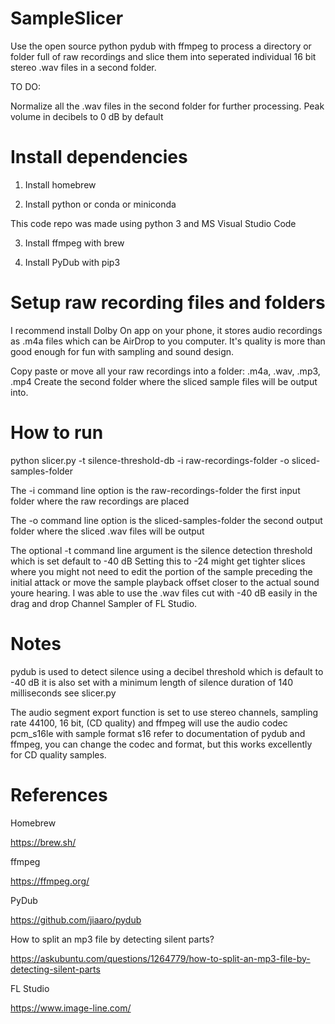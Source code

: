 # SampleSlicer
Use the open source python pydub with ffmpeg to process a directory or folder full of raw recordings
and slice them into seperated individual 16 bit stereo .wav files
in a second folder.

TO DO: 

Normalize all the .wav files in the second folder for further processing.
Peak volume in decibels to 0 dB by default

# Install dependencies

1. Install homebrew

2. Install python or conda or miniconda

This code repo was made using python 3 and MS Visual Studio Code

3. Install ffmpeg with brew

4. Install PyDub with pip3

# Setup raw recording files and folders

I recommend install Dolby On app on your phone, it stores audio recordings as .m4a files which can be 
AirDrop to you computer.  It's quality is more than good enough for fun with sampling and sound design.

Copy paste or move all your raw recordings into a folder: .m4a, .wav, .mp3, .mp4
Create the second folder where the sliced sample files will be output into.

# How to run

python slicer.py -t silence-threshold-db -i raw-recordings-folder -o sliced-samples-folder

The -i command line option is the raw-recordings-folder the first input folder where the raw recordings are placed

The -o command line option is the sliced-samples-folder the second output folder where the sliced .wav files will be output

The optional -t command line argument is the silence detection threshold which is set default to -40 dB
Setting this to -24 might get tighter slices where you might not need to edit the portion of the sample preceding the initial attack or move the sample playback offset closer to the actual sound youre hearing. 
I was able to use the .wav files cut with -40 dB easily in the drag and drop Channel Sampler of FL Studio.

# Notes

pydub is used to detect silence using a decibel threshold which is default to -40 dB
it is also set with a minimum length of silence duration of 140 milliseconds see slicer.py

The audio segment export function is set to use stereo channels, sampling rate 44100, 16 bit, (CD quality) 
and ffmpeg will use the audio codec pcm_s16le with sample format s16 refer to documentation of pydub and ffmpeg, you can change the codec and format, but this works excellently for CD quality samples.

# References

Homebrew

https://brew.sh/

ffmpeg

https://ffmpeg.org/

PyDub

https://github.com/jiaaro/pydub

How to split an mp3 file by detecting silent parts?

https://askubuntu.com/questions/1264779/how-to-split-an-mp3-file-by-detecting-silent-parts

FL Studio

https://www.image-line.com/
